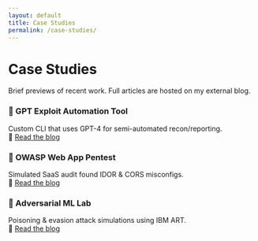 ```yaml
---
layout: default
title: Case Studies
permalink: /case-studies/
---
```


# Case Studies

Brief previews of recent work. Full articles are hosted on my external blog.

### 🧠 GPT Exploit Automation Tool
Custom CLI that uses GPT-4 for semi-automated recon/reporting.  
🔗 [Read the blog](https://blog.elidgonzalez.com/gpt-exploit-tool)

### 🔐 OWASP Web App Pentest
Simulated SaaS audit found IDOR & CORS misconfigs.  
🔗 [Read the blog](https://blog.elidgonzalez.com/owasp-pentest)

### 🧪 Adversarial ML Lab
Poisoning & evasion attack simulations using IBM ART.  
🔗 [Read the blog](https://blog.elidgonzalez.com/adversarial-ml-lab)